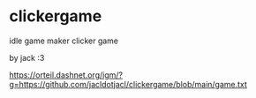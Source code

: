 # clickergame
idle game maker clicker game

by jack :3

https://orteil.dashnet.org/igm/?g=https://github.com/jacldotjacl/clickergame/blob/main/game.txt

